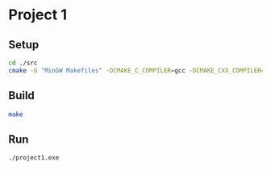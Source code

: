 # Project 1

## Setup

```bash
cd ./src
cmake -G "MinGW Makefiles" -DCMAKE_C_COMPILER=gcc -DCMAKE_CXX_COMPILER=g++ .
```

## Build

```bash
make
```

## Run

```bash
./project1.exe
```
